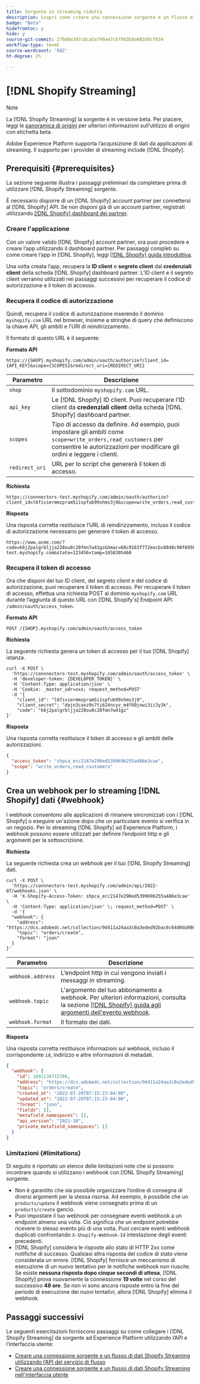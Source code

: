 ```yaml
---
title: Sorgente in streaming ridotta
description: Scopri come creare una connessione sorgente e un flusso di dati per acquisire i dati in streaming dalla tua istanza Shopify su Adobe Experience Platform
badge: "Beta"
hidefromtoc: y
hide: y
source-git-commit: 279d8e307c8ca5a799a47c6f903b9a082d9cf034
workflow-type: tm+mt
source-wordcount: '682'
ht-degree: 2%

---
```


# [!DNL Shopify Streaming]

>[!NOTE]
>
>La [!DNL Shopify Streaming] la sorgente è in versione beta. Per piacere, leggi le [panoramica di origini](../../home.md#terms-and-conditions) per ulteriori informazioni sull’utilizzo di origini con etichetta beta.

Adobe Experience Platform supporta l’acquisizione di dati da applicazioni di streaming. Il supporto per i provider di streaming include [!DNL Shopify].

## Prerequisiti {#prerequisites}

La sezione seguente illustra i passaggi preliminari da completare prima di utilizzare [!DNL Shopify Streaming] sorgente.

È necessario disporre di un [!DNL Shopify] account partner per connettersi al [!DNL Shopify] API. Se non disponi già di un account partner, registrati utilizzando [[!DNL Shopify] dashboard dei partner](https://www.shopify.com/partners).

### Creare l&#39;applicazione

Con un valore valido [!DNL Shopify] account partner, ora puoi procedere e creare l’app utilizzando il dashboard partner. Per passaggi completi su come creare l’app in [!DNL Shopify], leggi [[!DNL Shopify] guida introduttiva](https://www.shopify.com/partners/blog/17056443-how-to-generate-a-shopify-api-token).

Una volta creata l’app, recupera la **ID client** e **segreto client** dal **credenziali client** della scheda [!DNL Shopify] dashboard partner. L’ID client e il segreto client verranno utilizzati nei passaggi successivi per recuperare il codice di autorizzazione e il token di accesso.

### Recupera il codice di autorizzazione

Quindi, recupera il codice di autorizzazione inserendo il dominio `myshopify.com` URL nel browser, insieme a stringhe di query che definiscono la chiave API, gli ambiti e l’URI di reindirizzamento.

Il formato di questo URL è il seguente:

**Formato API**

```http
https://{SHOP}.myshopify.com/admin/oauth/authorize?client_id={API_KEY}&scope={SCOPES}&redirect_uri={REDIRECT_URI}
```

| Parametro | Descrizione |
| --- | --- |
| `shop` | Il sottodominio `myshopify.com` URL. |
| `api_key` | Le [!DNL Shopify] ID client. Puoi recuperare l’ID client da **credenziali client** della scheda [!DNL Shopify] dashboard partner. |
| `scopes` | Tipo di accesso da definire. Ad esempio, puoi impostare gli ambiti come `scope=write_orders,read_customers` per consentire le autorizzazioni per modificare gli ordini e leggere i clienti. |
| `redirect_uri` | URL per lo script che genererà il token di accesso. |

**Richiesta**

```http
https://connnectors-test.myshopify.com/admin/oauth/authorize?client_id=l6fiviermmzpram5i1spfub99shms3j9&scope=write_orders,read_customers&redirect_uri=https://acme.com
```

**Risposta**

Una risposta corretta restituisce l’URL di reindirizzamento, incluso il codice di autorizzazione necessario per generare il token di accesso.

```http
https://www.acme.com/?code=k6j2palgrbljja228ou8c20fmn7w41gz&hmac=68c9163f772eecbc8848c90f695bca0460899c125af897a6d2b0ebbd59d3a43b&shop=connnectors-test.myshopify.com&state=123456×tamp=1658305460
```

### Recupera il token di accesso

Ora che disponi del tuo ID client, del segreto client e del codice di autorizzazione, puoi recuperare il token di accesso. Per recuperare il token di accesso, effettua una richiesta POST al dominio `myshopify.com` URL durante l’aggiunta di questo URL con [!DNL Shopify's] Endpoint API: `/admin/oauth/access_token`.

**Formato API**

```https
POST /{SHOP}.myshopify.com/admin/oauth/access_token
```

**Richiesta**

La seguente richiesta genera un token di accesso per il tuo [!DNL Shopify] istanza.

```shell
curl -X POST \
  'https://connnectors-test.myshopify.com/admin/oauth/access_token' \
  -H 'developer-token: {DEVELOPER_TOKEN}' \
  -H 'Content-Type: application/json' \
  -H 'Cookie: _master_udr=xxx; request_method=POST'
  -d '{
    "client_id": "l6fiviermmzpram5i1spfub99shms3j9",
    "client_secret": "dajn3caxz9s7ti624ncyv_m4f60jnwi3ii3y3k",
    "code": "k6j2palgrbljja228ou8c20fmn7w41gz"
}'
```

**Risposta**

Una risposta corretta restituisce il token di accesso e gli ambiti delle autorizzazioni.

```json
{
  "access_token": "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",
  "scope": "write_orders,read_customers"
}
```

## Crea un webhook per lo streaming [!DNL Shopify] dati {#webhook}

I webhook consentono alle applicazioni di rimanere sincronizzati con i [!DNL Shopify] o eseguire un&#39;azione dopo che un particolare evento si verifica in un negozio. Per lo streaming [!DNL Shopify] ad Experience Platform, i webhook possono essere utilizzati per definire l’endpoint http e gli argomenti per la sottoscrizione.

**Richiesta**

La seguente richiesta crea un webhook per il tuo [!DNL Shopify Streaming] dati.

```shell
curl -X POST \
  'https://connnectors-test.myshopify.com/admin/api/2022-07/webhooks.json' \
  -H 'X-Shopify-Access-Token: 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' \
  -H 'Content-Type: application/json' \; request_method=POST' \
  -d '{
  "webhook": {
    "address": "https://dcs.adobedc.net/collection/9d411a24aa3c0a3eded92bac6c64d0da986ee7a8212f87168c5fb42d9ddc3227",
    "topic": "orders/create",
    "format": "json"
  }
}'
```

| Parametro | Descrizione |
| --- | --- | 
| `webhook.address` | L’endpoint http in cui vengono inviati i messaggi in streaming. |
| `webhook.topic` | L&#39;argomento del tuo abbonamento a webhook. Per ulteriori informazioni, consulta la sezione [[!DNL Shopify] guida agli argomenti dell&#39;evento webhook](https://shopify.dev/docs/api/admin-rest/2023-04/resources/webhook#event-topics). |
| `webhook.format` | Il formato dei dati. |

**Risposta**

Una risposta corretta restituisce informazioni sul webhook, incluso il corrispondente `id`, indirizzo e altre informazioni di metadati.

```json
{
  "webhook": {
    "id": 1091138715786,
    "address": "https://dcs.adobedc.net/collection/9d411a24aa3c0a3eded92bac6c64d0da986ee7a8212f87168c5fb42d9ddc3227",
    "topic": "orders/create",
    "created_at": "2022-07-20T07:15:23-04:00",
    "updated_at": "2022-07-20T07:15:23-04:00",
    "format": "json",
    "fields": [],
    "metafield_namespaces": [],
    "api_version": "2021-10",
    "private_metafield_namespaces": []
  }
}
```

### Limitazioni  {#limitations}

Di seguito è riportato un elenco delle limitazioni note che si possono incontrare quando si utilizzano i webhook con [!DNL Shopify Streaming] sorgente.

* Non è garantito che sia possibile organizzare l’ordine di consegna di diversi argomenti per la stessa risorsa. Ad esempio, è possibile che un `products/update` il webhook viene consegnato prima di un `products/create` gancio.
* Puoi impostare il tuo webhook per consegnare eventi webhook a un endpoint almeno una volta. Ciò significa che un endpoint potrebbe ricevere lo stesso evento più di una volta. Puoi cercare eventi webhook duplicati confrontando `X-Shopify-Webhook-Id` intestazione degli eventi precedenti.
* [!DNL Shopify] considera le risposte allo stato di HTTP 2xx come notifiche di successo. Qualsiasi altra risposta del codice di stato viene considerata un errore. [!DNL Shopify] fornisce un meccanismo di esecuzione di un nuovo tentativo per le notifiche webhook non riuscite. Se esiste **nessuna risposta dopo cinque secondi di attesa**, [!DNL Shopify] prova nuovamente la connessione **19 volte** nel corso del successivo **48 ore**. Se non vi sono ancora risposte entro la fine del periodo di esecuzione dei nuovi tentativi, allora [!DNL Shopify] elimina il webhook.

## Passaggi successivi

Le seguenti esercitazioni forniscono passaggi su come collegare i [!DNL Shopify Streaming] da sorgente ad Experience Platform utilizzando l’API e l’interfaccia utente:

* [Creare una connessione sorgente e un flusso di dati Shopify Streaming utilizzando l’API del servizio di flusso](../../tutorials/api/create/ecommerce/shopify-streaming.md)
* [Creare una connessione sorgente e un flusso di dati Shopify Streaming nell&#39;interfaccia utente](../../tutorials/ui/create/ecommerce/shopify-streaming.md)
